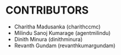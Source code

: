 CONTRIBUTORS
============
 - Charitha Madusanka (charithccmc)
 - Milindu Sanoj Kumarage (agentmilindu)
 - Dinith Minura (dinithminura)
 - Revanth Gundam (revanthkumargundam)
